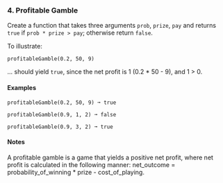 ### 4. Profitable Gamble
Create a function that takes three arguments `prob`, `prize`, `pay` and returns `true` if `prob * prize > pay`; otherwise return `false`.

To illustrate:

```
profitableGamble(0.2, 50, 9)
```

... should yield `true`, since the net profit is 1 (0.2 * 50 - 9), and 1 > 0.

#### Examples

```
profitableGamble(0.2, 50, 9) ➞ true

profitableGamble(0.9, 1, 2) ➞ false

profitableGamble(0.9, 3, 2) ➞ true
```

#### Notes

A profitable gamble is a game that yields a positive net profit, where net profit is calculated in the following manner: net_outcome = probability_of_winning * prize - cost_of_playing.